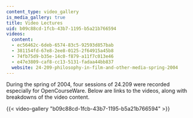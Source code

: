 ```yaml
---
content_type: video_gallery
is_media_gallery: true
title: Video Lectures
uid: b09c88cd-1fcb-43b7-1195-b5a21b766594
videos:
  content:
  - ec56462c-6deb-6574-83c5-92593d857bab
  - 381154fd-67e8-2ee8-0125-2f64915a45b8
  - 74fb75d9-b35e-14c0-f879-a11f7c013e46
  - e47e3809-caf8-cc13-5131-fadaa44bb837
  website: 24-209-philosophy-in-film-and-other-media-spring-2004
---
```


During the spring of 2004, four sessions of 24.209 were recorded especially for OpenCourseWare. Below are links to the videos, along with breakdowns of the video content.

{{< video-gallery "b09c88cd-1fcb-43b7-1195-b5a21b766594" >}}

